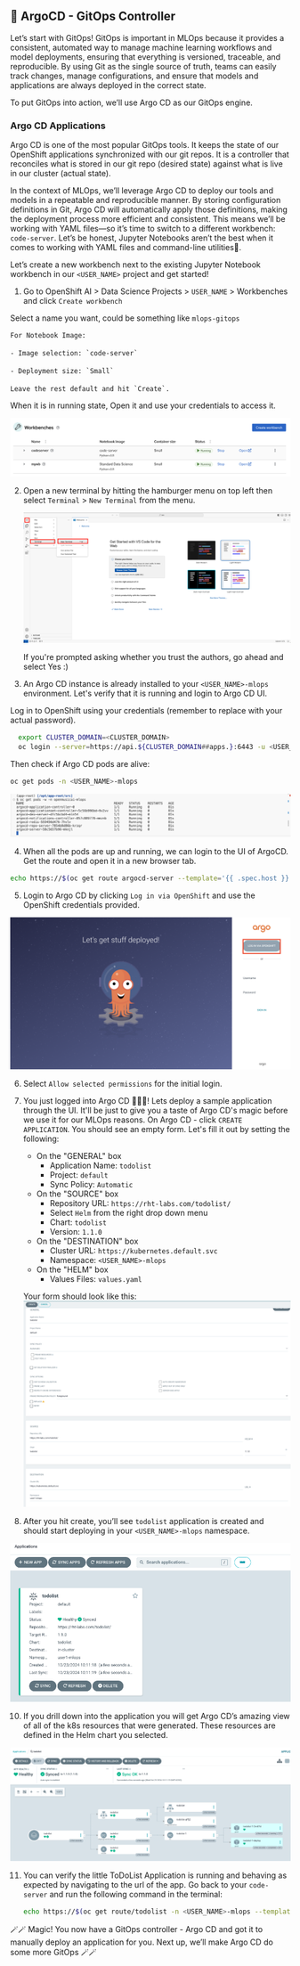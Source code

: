 ## 🐙 ArgoCD - GitOps Controller 
Let’s start with GitOps! GitOps is important in MLOps because it provides a consistent, automated way to manage machine learning workflows and model deployments, ensuring that everything is versioned, traceable, and reproducible. By using Git as the single source of truth, teams can easily track changes, manage configurations, and ensure that models and applications are always deployed in the correct state.

To put GitOps into action, we’ll use Argo CD as our GitOps engine.

### Argo CD Applications
Argo CD is one of the most popular GitOps tools. It keeps the state of our OpenShift applications synchronized with our git repos. It is a controller that reconciles what is stored in our git repo (desired state) against what is live in our cluster (actual state). 

In the context of MLOps, we’ll leverage Argo CD to deploy our tools and models in a repeatable and reproducible manner. By storing configuration definitions in Git, Argo CD will automatically apply those definitions, making the deployment process more efficient and consistent. This means we’ll be working with YAML files—so it’s time to switch to a different workbench: `code-server`. Let’s be honest, Jupyter Notebooks aren’t the best when it comes to working with YAML files and command-line utilities🥲. 

Let’s create a new workbench next to the existing Jupyter Notebook workbench in our `<USER_NAME>` project and get started!

1. Go to OpenShift AI > Data Science Projects > `USER_NAME` >  Workbenches and click `Create workbench`

  Select a name you want, could be something like `mlops-gitops` 

    For Notebook Image: 

    - Image selection: `code-server`

    - Deployment size: `Small`

    Leave the rest default and hit `Create`.
  
  When it is in running state, Open it and use your credentials to access it.

  ![codeserver-wb.png](./images/codeserver-wb.png)

2. Open a new terminal by hitting the hamburger menu on top left then select `Terminal` > `New Terminal` from the menu.

   ![code-server-terminal.png](./images/code-server-terminal.png)

   If you're prompted asking whether you trust the authors, go ahead and select Yes :)

3. An Argo CD instance is already installed to your `<USER_NAME>-mlops` environment. Let's verify that it is running and login to Argo CD UI.

  Log in to OpenShift using your credentials (remember to replace <PASSWORD> with your actual password).

  ```bash
    export CLUSTER_DOMAIN=<CLUSTER_DOMAIN>
    oc login --server=https://api.${CLUSTER_DOMAIN##apps.}:6443 -u <USER_NAME> -p <PASSWORD>
  ```

  Then check if Argo CD pods are alive:

  ```bash
  oc get pods -n <USER_NAME>-mlops
  ```

  ![argocd-running.png](./images/argocd-running.png)


4. When all the pods are up and running, we can login to the UI of ArgoCD. Get the route and open it in a new browser tab.

  ```bash
  echo https://$(oc get route argocd-server --template='{{ .spec.host }}' -n <USER_NAME>-mlops)
  ```

5. Login to Argo CD by clicking `Log in via OpenShift` and use the OpenShift credentials provided.

  ![argocd-login.png](./images/argocd-login.png)

6. Select `Allow selected permissions` for the initial login.

8. You just logged into Argo CD 👏👏👏! Lets deploy a sample application through the UI. It'll be just to give you a taste of Argo CD's magic before we use it for our MLOps reasons. On Argo CD - click `CREATE APPLICATION`. You should see an empty form. Let's fill it out by setting the following:
   * On the "GENERAL" box
      * Application Name: `todolist`
      * Project: `default`
      * Sync Policy: `Automatic`
   * On the "SOURCE" box
      * Repository URL: `https://rht-labs.com/todolist/`
      * Select `Helm` from the right drop down menu
      * Chart: `todolist`
      * Version: `1.1.0`
   * On the "DESTINATION" box
      * Cluster URL: `https://kubernetes.default.svc`
      * Namespace: `<USER_NAME>-mlops`
   * On the "HELM" box
      * Values Files: `values.yaml`

    Your form should look like this:
    ![argocd-create-application](images/argocd-create-application.png)

9. After you hit create, you’ll see `todolist` application is created and should start deploying in your `<USER_NAME>-mlops` namespace.

  ![argocd-todolist-1.png](./images/argocd-todolist-1.png)

10. If you drill down into the application you will get Argo CD’s amazing view of all of the k8s resources that were generated. These resources are defined in the Helm chart you selected.

  ![argocd-todolist-2.png](./images/argocd-todolist-2.png)

11. You can verify the little ToDoList Application is running and behaving as expected by navigating to the url of the app. Go back to your `code-server` and run the following command in the terminal:

    ```bash
    echo https://$(oc get route/todolist -n <USER_NAME>-mlops --template='{{.spec.host}}')
    ```

🪄🪄 Magic! You now have a GitOps controller - Argo CD and got it to manually deploy an application for you. Next up, we’ll make Argo CD do some more GitOps 🪄🪄



